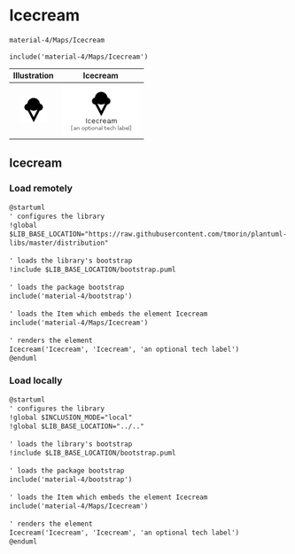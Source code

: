 # Icecream


```text
material-4/Maps/Icecream
```

```text
include('material-4/Maps/Icecream')
```



| Illustration | Icecream |
| :---: | :---: |
| ![illustration for Illustration](../../material-4/Maps/Icecream.png) | ![illustration for Icecream](../../material-4/Maps/Icecream.Local.png) |




## Icecream

### Load remotely
```plantuml
@startuml
' configures the library
!global $LIB_BASE_LOCATION="https://raw.githubusercontent.com/tmorin/plantuml-libs/master/distribution"

' loads the library's bootstrap
!include $LIB_BASE_LOCATION/bootstrap.puml

' loads the package bootstrap
include('material-4/bootstrap')

' loads the Item which embeds the element Icecream
include('material-4/Maps/Icecream')

' renders the element
Icecream('Icecream', 'Icecream', 'an optional tech label')
@enduml
```

### Load locally
```plantuml
@startuml
' configures the library
!global $INCLUSION_MODE="local"
!global $LIB_BASE_LOCATION="../.."

' loads the library's bootstrap
!include $LIB_BASE_LOCATION/bootstrap.puml

' loads the package bootstrap
include('material-4/bootstrap')

' loads the Item which embeds the element Icecream
include('material-4/Maps/Icecream')

' renders the element
Icecream('Icecream', 'Icecream', 'an optional tech label')
@enduml
```

